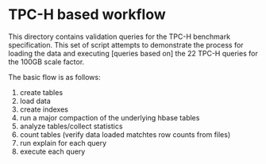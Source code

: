 # TPC-H based workflow
This directory contains validation queries for the TPC-H benchmark specification.  This set of script attempts to demonstrate the process for loading the data and executing \[queries based on\] the 22 TPC-H queries for the 100GB scale factor. 

The basic flow is as follows:

1. create tables
2. load data
3. create indexes
4. run a major compaction of the underlying hbase tables
5. analyze tables/collect statistics
6. count tables (verify data loaded matchtes row counts from files)
7. run explain for each query
8. execute each query
